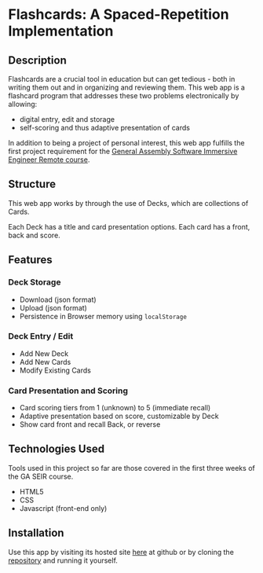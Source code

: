 # Flashcards: A Spaced-Repetition Implementation

## Description

Flashcards are a crucial tool in education but can get tedious - both in writing them out and in organizing and reviewing them. This web app is a flashcard program that addresses these two problems electronically by allowing:

- digital entry, edit and storage
- self-scoring and thus adaptive presentation of cards

In addition to being a project of personal interest, this web app fulfills the first project requirement for the [General Assembly Software Immersive Engineer Remote course](https://generalassemb.ly/education/software-engineering-immersive-remote).

## Structure

This web app works by through the use of Decks, which are collections of Cards.

Each Deck has a title and card presentation options.
Each card has a front, back and score.

## Features

### Deck Storage

- Download (json format)
- Upload (json format)
- Persistence in Browser memory using `localStorage`

### Deck Entry / Edit

- Add New Deck
- Add New Cards
- Modify Existing Cards

### Card Presentation and Scoring

- Card scoring tiers from 1 (unknown) to 5 (immediate recall)
- Adaptive presentation based on score, customizable by Deck
- Show card front and recall Back, or reverse

## Technologies Used

Tools used in this project so far are those covered in the first three weeks of the GA SEIR course.

- HTML5
- CSS
- Javascript (front-end only)

## Installation

Use this app by visiting its hosted site [here](github.com) at github or by cloning the [repository](https://github.com/trental/Project-1-Flash-Cards.git) and running it yourself.

